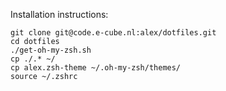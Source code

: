 Installation instructions:
```
git clone git@code.e-cube.nl:alex/dotfiles.git
cd dotfiles
./get-oh-my-zsh.sh
cp ./.* ~/
cp alex.zsh-theme ~/.oh-my-zsh/themes/
source ~/.zshrc
```
